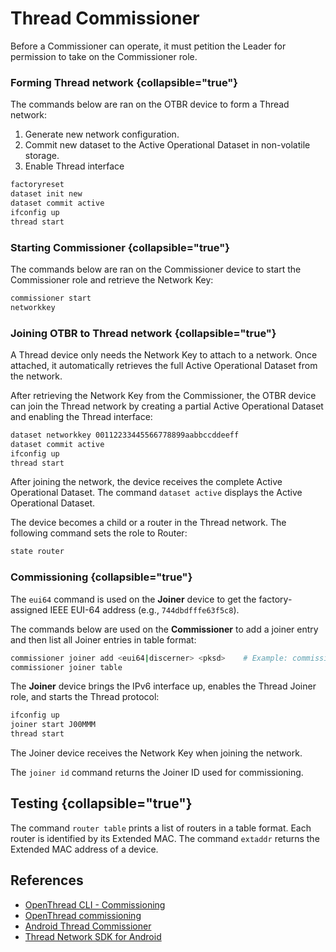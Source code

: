 # Thread Commissioner

Before a Commissioner can operate, it must petition the Leader for permission to take on the Commissioner role.

### Forming Thread network {collapsible="true"}

The commands below are ran on the OTBR device to form a Thread network:

1. Generate new network configuration.
2. Commit new dataset to the Active Operational Dataset in non-volatile storage.
3. Enable Thread interface

```Bash
factoryreset
dataset init new
dataset commit active
ifconfig up
thread start
```

### Starting Commissioner {collapsible="true"}

The commands below are ran on the Commissioner device to start the Commissioner role and retrieve the Network Key:

```Bash
commissioner start
networkkey
```

### Joining OTBR to Thread network {collapsible="true"}

A Thread device only needs the Network Key to attach to a network. Once attached, it automatically retrieves the full
Active Operational Dataset from the network.

After retrieving the Network Key from the Commissioner, the OTBR device can join the Thread network by creating a
partial Active Operational Dataset and enabling the Thread interface:

```Bash
dataset networkkey 00112233445566778899aabbccddeeff
dataset commit active
ifconfig up
thread start
```

After joining the network, the device receives the complete Active Operational Dataset. The command `dataset active`
displays the Active Operational Dataset.

The device becomes a child or a router in the Thread network. The following command sets the role to Router:

```Bash
state router
```

### Commissioning {collapsible="true"}

The `eui64` command is used on the **Joiner** device to get the factory-assigned IEEE EUI-64 address (e.g.,
`744dbdfffe63f5c8`).

The commands below are used on the **Commissioner** to add a joiner entry and then list all Joiner entries in table 
format:

```Bash
commissioner joiner add <eui64|discerner> <pksd>    # Example: commissioner joiner add 744dbdfffe63f5c8 J00MMM or commissioner joiner add * J00MMM
commissioner joiner table
```

The **Joiner** device brings the IPv6 interface up, enables the Thread Joiner role, and starts the Thread protocol:

```Bash
ifconfig up
joiner start J00MMM
thread start
```

The Joiner device receives the Network Key when joining the network.

The `joiner id` command returns the Joiner ID used for commissioning. 

## Testing {collapsible="true"}

The command `router table` prints a list of routers in a table format. Each router is identified by its Extended MAC. 
The command `extaddr` returns the Extended MAC address of a device.

## References

- [OpenThread CLI - Commissioning](https://github.com/openthread/ot-commissioner/tree/main/src/app/cli)
- [OpenThread commissioning](https://docs.nordicsemi.com/bundle/ncs-latest/page/nrf/protocols/thread/overview/commissioning.html)
- [Android Thread Commissioner](https://github.com/openthread/ot-commissioner/tree/main/android)
- [Thread Network SDK for Android](https://developers.home.google.com/thread)